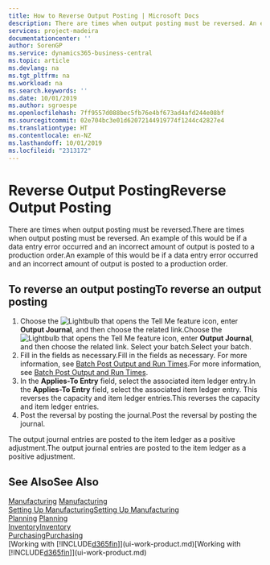 ```yaml
---
title: How to Reverse Output Posting | Microsoft Docs
description: There are times when output posting must be reversed. An example of this would be if a data entry error occurred and an incorrect amount of output is posted to a production order.
services: project-madeira
documentationcenter: ''
author: SorenGP
ms.service: dynamics365-business-central
ms.topic: article
ms.devlang: na
ms.tgt_pltfrm: na
ms.workload: na
ms.search.keywords: ''
ms.date: 10/01/2019
ms.author: sgroespe
ms.openlocfilehash: 7ff9557d088bec5fb76e4bf673ad4afd244e08bf
ms.sourcegitcommit: 02e704bc3e01d62072144919774f1244c42827e4
ms.translationtype: HT
ms.contentlocale: en-NZ
ms.lasthandoff: 10/01/2019
ms.locfileid: "2313172"
---
```

# <a name="reverse-output-posting"></a><span data-ttu-id="2e19b-104">Reverse Output Posting</span><span class="sxs-lookup"><span data-stu-id="2e19b-104">Reverse Output Posting</span></span>
<span data-ttu-id="2e19b-105">There are times when output posting must be reversed.</span><span class="sxs-lookup"><span data-stu-id="2e19b-105">There are times when output posting must be reversed.</span></span> <span data-ttu-id="2e19b-106">An example of this would be if a data entry error occurred and an incorrect amount of output is posted to a production order.</span><span class="sxs-lookup"><span data-stu-id="2e19b-106">An example of this would be if a data entry error occurred and an incorrect amount of output is posted to a production order.</span></span>  

## <a name="to-reverse-an-output-posting"></a><span data-ttu-id="2e19b-107">To reverse an output posting</span><span class="sxs-lookup"><span data-stu-id="2e19b-107">To reverse an output posting</span></span>  
1.  <span data-ttu-id="2e19b-108">Choose the ![Lightbulb that opens the Tell Me feature](media/ui-search/search_small.png "Tell me what you want to do") icon, enter **Output Journal**, and then choose the related link.</span><span class="sxs-lookup"><span data-stu-id="2e19b-108">Choose the ![Lightbulb that opens the Tell Me feature](media/ui-search/search_small.png "Tell me what you want to do") icon, enter **Output Journal**, and then choose the related link.</span></span> <span data-ttu-id="2e19b-109">Select your batch.</span><span class="sxs-lookup"><span data-stu-id="2e19b-109">Select your batch.</span></span>  
2. <span data-ttu-id="2e19b-110">Fill in the fields as necessary.</span><span class="sxs-lookup"><span data-stu-id="2e19b-110">Fill in the fields as necessary.</span></span> <span data-ttu-id="2e19b-111">For more information, see [Batch Post Output and Run Times](production-how-to-post-output-quantity.md).</span><span class="sxs-lookup"><span data-stu-id="2e19b-111">For more information, see [Batch Post Output and Run Times](production-how-to-post-output-quantity.md).</span></span>
3.  <span data-ttu-id="2e19b-112">In the **Applies-To Entry** field, select the associated item ledger entry.</span><span class="sxs-lookup"><span data-stu-id="2e19b-112">In the **Applies-To Entry** field, select the associated item ledger entry.</span></span> <span data-ttu-id="2e19b-113">This reverses the capacity and item ledger entries.</span><span class="sxs-lookup"><span data-stu-id="2e19b-113">This reverses the capacity and item ledger entries.</span></span>  
4. <span data-ttu-id="2e19b-114">Post the reversal by posting the journal.</span><span class="sxs-lookup"><span data-stu-id="2e19b-114">Post the reversal by posting the journal.</span></span>  

<span data-ttu-id="2e19b-115">The output journal entries are posted to the item ledger as a positive adjustment.</span><span class="sxs-lookup"><span data-stu-id="2e19b-115">The output journal entries are posted to the item ledger as a positive adjustment.</span></span>  

## <a name="see-also"></a><span data-ttu-id="2e19b-116">See Also</span><span class="sxs-lookup"><span data-stu-id="2e19b-116">See Also</span></span>  
 <span data-ttu-id="2e19b-117">[Manufacturing](production-manage-manufacturing.md)  </span><span class="sxs-lookup"><span data-stu-id="2e19b-117">[Manufacturing](production-manage-manufacturing.md)  </span></span>  
 [<span data-ttu-id="2e19b-118">Setting Up Manufacturing</span><span class="sxs-lookup"><span data-stu-id="2e19b-118">Setting Up Manufacturing</span></span>](production-configure-production-processes.md)  
 <span data-ttu-id="2e19b-119">[Planning](production-planning.md)    </span><span class="sxs-lookup"><span data-stu-id="2e19b-119">[Planning](production-planning.md)    </span></span>  
 [<span data-ttu-id="2e19b-120">Inventory</span><span class="sxs-lookup"><span data-stu-id="2e19b-120">Inventory</span></span>](inventory-manage-inventory.md)  
 [<span data-ttu-id="2e19b-121">Purchasing</span><span class="sxs-lookup"><span data-stu-id="2e19b-121">Purchasing</span></span>](purchasing-manage-purchasing.md)  
 <span data-ttu-id="2e19b-122">[Working with [!INCLUDE[d365fin](includes/d365fin_md.md)]](ui-work-product.md)</span><span class="sxs-lookup"><span data-stu-id="2e19b-122">[Working with [!INCLUDE[d365fin](includes/d365fin_md.md)]](ui-work-product.md)</span></span>  
